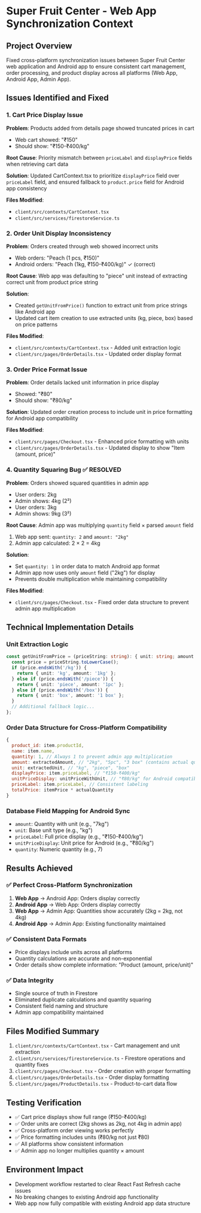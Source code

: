 # Super Fruit Center - Web App Synchronization Context

## Project Overview
Fixed cross-platform synchronization issues between Super Fruit Center web application and Android app to ensure consistent cart management, order processing, and product display across all platforms (Web App, Android App, Admin App).

## Issues Identified and Fixed

### 1. Cart Price Display Issue
**Problem**: Products added from details page showed truncated prices in cart
- Web cart showed: "₹150" 
- Should show: "₹150-₹400/kg"

**Root Cause**: Priority mismatch between `priceLabel` and `displayPrice` fields when retrieving cart data

**Solution**: Updated CartContext.tsx to prioritize `displayPrice` field over `priceLabel` field, and ensured fallback to `product.price` field for Android app consistency

**Files Modified**: 
- `client/src/contexts/CartContext.tsx`
- `client/src/services/firestoreService.ts`

### 2. Order Unit Display Inconsistency  
**Problem**: Orders created through web showed incorrect units
- Web orders: "Peach (1 pcs, ₹150)"
- Android orders: "Peach (1kg, ₹150-₹400/kg)" ✓ (correct)

**Root Cause**: Web app was defaulting to "piece" unit instead of extracting correct unit from product price string

**Solution**: 
- Created `getUnitFromPrice()` function to extract unit from price strings like Android app
- Updated cart item creation to use extracted units (kg, piece, box) based on price patterns

**Files Modified**:
- `client/src/contexts/CartContext.tsx` - Added unit extraction logic
- `client/src/pages/OrderDetails.tsx` - Updated order display format

### 3. Order Price Format Issue
**Problem**: Order details lacked unit information in price display
- Showed: "₹80" 
- Should show: "₹80/kg"

**Solution**: Updated order creation process to include unit in price formatting for Android app compatibility

**Files Modified**:
- `client/src/pages/Checkout.tsx` - Enhanced price formatting with units
- `client/src/pages/OrderDetails.tsx` - Updated display to show "Item (amount, price)"

### 4. Quantity Squaring Bug ✅ RESOLVED
**Problem**: Orders showed squared quantities in admin app
- User orders: 2kg
- Admin shows: 4kg (2²)
- User orders: 3kg  
- Admin shows: 9kg (3²)

**Root Cause**: Admin app was multiplying `quantity` field × parsed `amount` field
1. Web app sent: `quantity: 2` and `amount: "2kg"`
2. Admin app calculated: 2 × 2 = 4kg

**Solution**: 
- Set `quantity: 1` in order data to match Android app format
- Admin app now uses only `amount` field ("2kg") for display
- Prevents double multiplication while maintaining compatibility

**Files Modified**:
- `client/src/pages/Checkout.tsx` - Fixed order data structure to prevent admin app multiplication

## Technical Implementation Details

### Unit Extraction Logic
```typescript
const getUnitFromPrice = (priceString: string): { unit: string; amount: string } => {
  const price = priceString.toLowerCase();
  if (price.endsWith('/kg')) {
    return { unit: 'kg', amount: '1kg' };
  } else if (price.endsWith('/piece')) {
    return { unit: 'piece', amount: '1pc' };
  } else if (price.endsWith('/box')) {
    return { unit: 'box', amount: '1 box' };
  }
  // Additional fallback logic...
};
```

### Order Data Structure for Cross-Platform Compatibility
```javascript
{
  product_id: item.productId,
  name: item.name,
  quantity: 1, // Always 1 to prevent admin app multiplication
  amount: extractedAmount, // "2kg", "5pc", "3 box" (contains actual quantity)
  unit: extractedUnit, // "kg", "piece", "box"
  displayPrice: item.priceLabel, // "₹150-₹400/kg"
  unitPriceDisplay: unitPriceWithUnit, // "₹80/kg" for Android compatibility
  priceLabel: item.priceLabel, // Consistent labeling
  totalPrice: itemPrice * actualQuantity
}
```

### Database Field Mapping for Android Sync
- `amount`: Quantity with unit (e.g., "7kg")
- `unit`: Base unit type (e.g., "kg") 
- `priceLabel`: Full price display (e.g., "₹150-₹400/kg")
- `unitPriceDisplay`: Unit price for Android (e.g., "₹80/kg")
- `quantity`: Numeric quantity (e.g., 7)

## Results Achieved

### ✅ Perfect Cross-Platform Synchronization
1. **Web App** → Android App: Orders display correctly
2. **Android App** → Web App: Orders display correctly  
3. **Web App** → Admin App: Quantities show accurately (2kg = 2kg, not 4kg)
4. **Android App** → Admin App: Existing functionality maintained

### ✅ Consistent Data Formats
- Price displays include units across all platforms
- Quantity calculations are accurate and non-exponential
- Order details show complete information: "Product (amount, price/unit)"

### ✅ Data Integrity
- Single source of truth in Firestore
- Eliminated duplicate calculations and quantity squaring
- Consistent field naming and structure
- Admin app compatibility maintained

## Files Modified Summary
1. `client/src/contexts/CartContext.tsx` - Cart management and unit extraction
2. `client/src/services/firestoreService.ts` - Firestore operations and quantity fixes
3. `client/src/pages/Checkout.tsx` - Order creation with proper formatting  
4. `client/src/pages/OrderDetails.tsx` - Order display formatting
5. `client/src/pages/ProductDetails.tsx` - Product-to-cart data flow

## Testing Verification
- ✅ Cart price displays show full range (₹150-₹400/kg)
- ✅ Order units are correct (2kg shows as 2kg, not 4kg in admin app)
- ✅ Cross-platform order viewing works perfectly
- ✅ Price formatting includes units (₹80/kg not just ₹80)
- ✅ All platforms show consistent information
- ✅ Admin app no longer multiplies quantity × amount

## Environment Impact
- Development workflow restarted to clear React Fast Refresh cache issues
- No breaking changes to existing Android app functionality
- Web app now fully compatible with existing Android app data structure